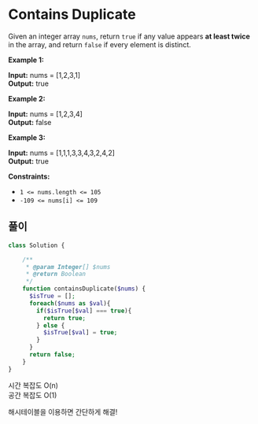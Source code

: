 # Contains Duplicate

Given an integer array `nums`, return `true` if any value appears **at least twice** in the array, and return `false` if every element is distinct.

**Example 1:**

**Input:** nums = [1,2,3,1]<br>
**Output:** true

**Example 2:**

**Input:** nums = [1,2,3,4]<br>
**Output:** false

**Example 3:**

**Input:** nums = [1,1,1,3,3,4,3,2,4,2]<br>
**Output:** true

**Constraints:**

- `1 <= nums.length <= 105`
- `-109 <= nums[i] <= 109`

## 풀이

```php
class Solution {

    /**
     * @param Integer[] $nums
     * @return Boolean
     */
    function containsDuplicate($nums) {
      $isTrue = [];
      foreach($nums as $val){
        if($isTrue[$val] === true){
          return true;
        } else {
          $isTrue[$val] = true;
        }
      }
      return false;
    }
}
```

시간 복잡도 O(n)  
공간 복잡도 O(1)

해시테이블을 이용하면 간단하게 해결!